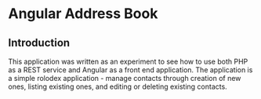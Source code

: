 Angular Address Book
=======================

Introduction
------------
This application was written as an experiment to see how to use both PHP as
a REST service and Angular as a front end application.  The application is a
simple rolodex application - manage contacts through creation of new ones,
listing existing ones, and editing or deleting existing contacts.
